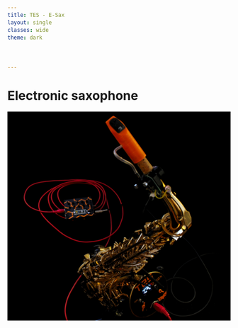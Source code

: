 ```yaml
---
title: TES - E-Sax
layout: single
classes: wide
theme: dark
   


---
```


# Electronic saxophone

![](media/black_crop.png)


